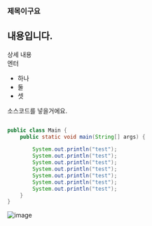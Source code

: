 ### 제목이구요
내용입니다.
---
상세 내용<br/>
엔터<br/>
* 하나
* 둘
* 셋

소스코드를 넣을거에요.
```java

public class Main {
    public static void main(String[] args) {

        System.out.println("test");
        System.out.println("test");
        System.out.println("test");
        System.out.println("test");
        System.out.println("test");
        System.out.println("test");
        System.out.println("test");
    }
}
```

![image](https://github.com/cus101/mark0311/assets/105179393/5ed4a756-6283-498c-90cd-f6ff429b0520)
